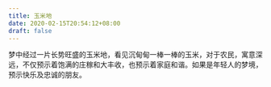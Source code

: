 ```yaml
---
title: 玉米地
date: 2020-02-15T20:54:12+08:00
draft: false
---
```


梦中经过一片长势旺盛的玉米地，看见沉甸甸一棒一棒的玉米，对于农民，寓意深远，不仅预示着饱满的庄稼和大丰收，也预示着家庭和谐。如果是年轻人的梦境，预示快乐及忠诚的朋友。